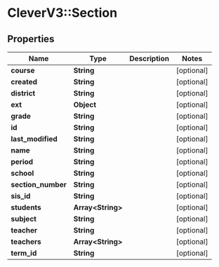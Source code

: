 # CleverV3::Section

## Properties
Name | Type | Description | Notes
------------ | ------------- | ------------- | -------------
**course** | **String** |  | [optional] 
**created** | **String** |  | [optional] 
**district** | **String** |  | [optional] 
**ext** | **Object** |  | [optional] 
**grade** | **String** |  | [optional] 
**id** | **String** |  | [optional] 
**last_modified** | **String** |  | [optional] 
**name** | **String** |  | [optional] 
**period** | **String** |  | [optional] 
**school** | **String** |  | [optional] 
**section_number** | **String** |  | [optional] 
**sis_id** | **String** |  | [optional] 
**students** | **Array&lt;String&gt;** |  | [optional] 
**subject** | **String** |  | [optional] 
**teacher** | **String** |  | [optional] 
**teachers** | **Array&lt;String&gt;** |  | [optional] 
**term_id** | **String** |  | [optional] 

